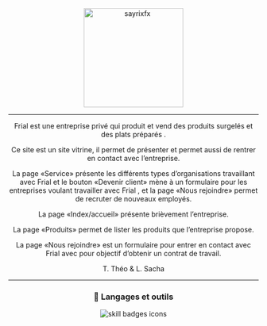 <div align="center">
<a href="https://twitter.com/El_Rouya"><img src="https://www.groupeleduff.com/app/uploads/2022/03/LOGO-DEF_CMJN.png" alt="sayrixfx" width="200" height="200" /></a> 
  </div>

---

<div align="center">
Frial est une entreprise privé qui produit et vend des produits surgelés et des plats préparés .

Ce site est un site vitrine, il permet de présenter et permet aussi de rentrer en contact avec l’entreprise.

La page «Service» présente les différents types d’organisations travaillant avec Frial et le bouton «Devenir client» mène à un formulaire pour les entreprises voulant travailler avec Frial , et la page «Nous rejoindre» permet de recruter de nouveaux employés.

La page «Index/accueil» présente brièvement l’entreprise.

La page «Produits» permet de lister les produits que l’entreprise propose.

La page «Nous rejoindre» est un formulaire pour entrer en contact avec Frial avec pour objectif d’obtenir un contrat de travail.
  
   T. Théo & L. Sacha
  
  ---
  
  <div align="center">
<h3>🧰 Langages et outils</h3>
<img src="https://skillicons.dev/icons?i=html,css,vscode" alt="skill badges icons" />
</div>

